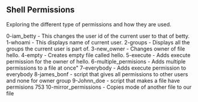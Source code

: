## Shell Permissions
Exploring the different type of permissions and how they are used.


0-iam_betty - This changes the user id of the current user to that of betty.
1-whoami - This displays name of current user.
2-groups - Displays all the groups the current user is part of.
3-new_owner - Changes owner of file hello.
4-empty - Creates empty file called hello.
5-execute - Adds execute permission for the owner of hello.
6-multiple_permisions - Adds multiple permissions to a file at once"
7-everybody - Adds execute permission to everybody
8-james_bonf - script that gives all permissions to other users and none for owner group
9-Johnn_doe - script that makes a file have permisions 753
10-mirror_permissions - Copies mode of another file to our file
